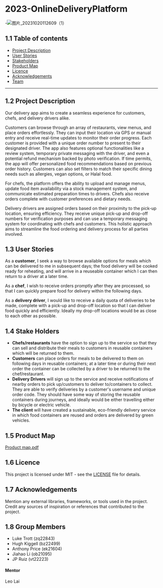 # 2023-OnlineDeliveryPlatform
-![图片_20231020112609（1）](https://github.com/spe-uob/2023-OnlineDeliveryPlatform/assets/101518538/84d3c1fc-8338-4d18-abb6-edf01fb53b5f)
## 1.1 Table of contents
- [Project Description](#12-project-description)
- [User Stories](#13-user-stories)
- [Stakeholders](#14-stake-holders)
- [Product Map](#15-product-map)
- [Licence](#16-licence)
- [Acknowledgements](#17-acknowledgements)
- [Team](#18-group-members)
---
## 1.2 Project Description
Our delivery app aims to create a seamless experience for customers, chefs, and delivery drivers alike. 

Customers can browse through an array of restaurants, view menus, and place orders effortlessly. They can input their location via GPS or manual entry and receive real-time updates to monitor their order progress. Each customer is provided with a unique order number to present to their designated driver. The app also features optional functionalities like a review system, temporary private messaging with the driver, and even a potential refund mechanism backed by photo verification. If time permits, the app will offer personalized food recommendations based on previous order history. Customers can also set filters to match their specific dining needs such as allergies, vegan options, or Halal food.

For chefs, the platform offers the ability to upload and manage menus, update food item availability via a stock management system, and communicate estimated preparation times to drivers. Chefs also receive orders complete with customer preferences and dietary needs.

Delivery drivers are assigned orders based on their proximity to the pick-up location, ensuring efficiency. They receive unique pick-up and drop-off numbers for verification purposes and can use a temporary messaging system for coordinating with chefs and customers. This holistic approach aims to streamline the food ordering and delivery process for all parties involved.

## 1.3 User Stories

As a **customer**, I seek a way to browse available options for meals which can be delivered to me in subsequent days; the food delivery will be cooked ready for reheating, and will arrive in a reuseable container which I can then return to a driver at a later time.

As a **chef**, I wish to receive orders promptly after they are processed, so that I can quickly prepare food for delivery within the following days.

As a **delivery driver**, I would like to receive a daily quota of deliveries to be made, complete with a pick-up and drop-off location so that I can deliver food quickly and efficiently. Ideally my drop-off locations would be as close to each other as possible.

## 1.4 Stake Holders

- **Chefs/restaurants** have the option to sign up to the service so that they can sell and distribute their meals to customers in reusable containers which will be returned to them. 
- **Customers** can place orders for meals to be delivered to them on following days in reusable containers; at a later time or during their next order the container can be collected by a driver to be returned to the chef/restaurant.
- **Delivery Drivers** will sign up to the service and receive notifications of nearby orders to pick up/customers to deliver to/containers to collect. They are able to verify deliveries by a customer's username and unique order code. They should have some way of storing the reusable containers during journeys, and ideally would be either travelling either by bicycle or electric vehicle.
- **The client** will have created a sustainable, eco-friendly delivery service in which food containers are reused and orders are delivered by green vehicles.

## 1.5 Product Map

[Product map.pdf](https://github.com/spe-uob/2023-OnlineDeliveryPlatform/files/13364434/Product.map.pdf)

## 1.6 Licence

This project is licensed under MIT - see the [LICENSE](https://github.com/spe-uob/2023-OnlineDeliveryPlatform/blob/main/LICENSE) file for details.

## 1.7 Acknowledgements

Mention any external libraries, frameworks, or tools used in the project.   
Credit any sources of inspiration or references that contributed to the project.

## 1.8 Group Members
- Luke Trott (zq22843)
- Hugh Kiggell (bz22499)
- Anthony Price (ek21604)
- Jiahao Li (ob21095)
- JP Ruiz (vt22223)
#### Mentor
Leo Lai

